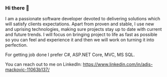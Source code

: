 ### Hi there 👋

I am a passionate software developer devoted to delivering solutions which will satisfy clients expectations. Apart from proven and stable, I use new and uprising technologies, making sure projects stay up to date with current and future trends. I will focus on bringing project to life as fast as possible so you can feel and experience it and then we will work on turning it into perfection.

For getting job done I prefer C#, ASP.NET Core, MVC, MS SQL.

You can reach out to me on LinkedIn: https://www.linkedin.com/in/adis-mackovic-11063b137/
